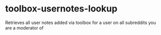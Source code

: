 # toolbox-usernotes-lookup
Retrieves all user notes added via toolbox for a user on all subreddits you are a moderator of
